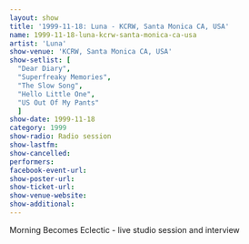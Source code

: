 ```yaml
---
layout: show
title: '1999-11-18: Luna - KCRW, Santa Monica CA, USA'
name: 1999-11-18-luna-kcrw-santa-monica-ca-usa
artist: 'Luna'
show-venue: 'KCRW, Santa Monica CA, USA'
show-setlist: [
  "Dear Diary",
  "Superfreaky Memories",
  "The Slow Song",
  "Hello Little One",
  "US Out Of My Pants"
  ]
show-date: 1999-11-18
category: 1999
show-radio: Radio session
show-lastfm: 
show-cancelled: 
performers: 
facebook-event-url: 
show-poster-url: 
show-ticket-url: 
show-venue-website: 
show-additional: 
---
```


Morning Becomes Eclectic - live studio session and interview